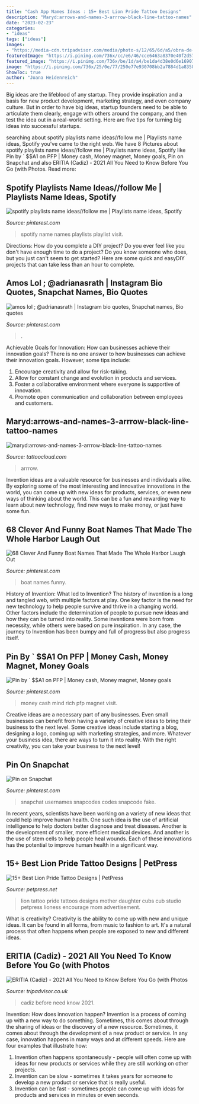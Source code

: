 ```yaml
---
title: "Cash App Names Ideas : 15+ Best Lion Pride Tattoo Designs"
description: "Maryd:arrows-and-names-3-arrrow-black-line-tattoo-names"
date: "2023-02-23"
categories:
- "ideas"
tags: ["ideas"]
images:
- "https://media-cdn.tripadvisor.com/media/photo-s/12/65/6d/a5/obra-de-pintura.jpg"
featuredImage: "https://i.pinimg.com/736x/cc/e6/46/cce6463a8370e40f2d57ac67e309d317.jpg"
featured_image: "https://i.pinimg.com/736x/be/1d/a4/be1da4d38e0d6e1690783ac42315c9ec.jpg"
image: "https://i.pinimg.com/736x/25/0e/77/250e77e930708bb2a7884d1a8358bbdf--big-money-cash-money.jpg"
ShowToc: true
author: "Joana Heidenreich"
---
```



Big ideas are the lifeblood of any startup. They provide inspiration and a basis for new product development, marketing strategy, and even company culture. But in order to have big ideas, startup founders need to be able to articulate them clearly, engage with others around the company, and then test the idea out in a real-world setting. Here are five tips for turning big ideas into successful startups.

	

		
searching about spotify playlists name ideas//follow me | Playlists name ideas, Spotify you've came to the right web. We have 8 Pictures about spotify playlists name ideas//follow me | Playlists name ideas, Spotify like Pin by ` $$A1 on PFP | Money cash, Money magnet, Money goals, Pin on Snapchat and also ERITIA (Cadiz) - 2021 All You Need to Know Before You Go (with Photos. Read more:
		
    
## Spotify Playlists Name Ideas//follow Me | Playlists Name Ideas, Spotify

<img loading=lazy src="https://i.pinimg.com/736x/ab/85/0d/ab850dffe4bfd00f5c15c14bf5409b53.jpg" onerror="this.onerror=null;this.src='https://tse1.mm.bing.net/th?id=OIP.8FShoYFzS2Bd6JO9-FnpVgHaNK&amp;pid=15.1';" alt="spotify playlists name ideas//follow me | Playlists name ideas, Spotify">

_Source: pinterest.com_

>spotify name names playlists playlist visit. 

	

Directions: How do you complete a DIY project?
Do you ever feel like you don't have enough time to do a project? Do you know someone who does, but you just can't seem to get started? Here are some quick and easyDIY projects that can take less than an hour to complete.

    
## Amos Lol ; @adrianasrath | Instagram Bio Quotes, Snapchat Names, Bio Quotes

<img loading=lazy src="https://i.pinimg.com/736x/cc/e6/46/cce6463a8370e40f2d57ac67e309d317.jpg" onerror="this.onerror=null;this.src='https://tse4.mm.bing.net/th?id=OIP.NEolGWWUanQel5HKldM5LQHaNK&amp;pid=15.1';" alt="amos lol ; @adrianasrath | Instagram bio quotes, Snapchat names, Bio quotes">

_Source: pinterest.com_

>. 

	

Achievable Goals for Innovation: How can businesses achieve their innovation goals?
There is no one answer to how businesses can achieve their innovation goals. However, some tips include:
1. Encourage creativity and allow for risk-taking.
2. Allow for constant change and evolution in products and services.
3. Foster a collaborative environment where everyone is supportive of innovation. 
4. Promote open communication and collaboration between employees and customers.

    
## Maryd:arrows-and-names-3-arrrow-black-line-tattoo-names

<img loading=lazy src="https://tattoocloud.com/system/images/tatties/000/069/140/web/20160902_162640.jpg?1475018383" onerror="this.onerror=null;this.src='https://tse1.mm.bing.net/th?id=OIP.U3ZZE05HAdr3AzjVuVAi-AHaJ4&amp;pid=15.1';" alt="maryd:arrows-and-names-3-arrrow-black-line-tattoo-names">

_Source: tattoocloud.com_

>arrrow. 

	

Invention ideas are a valuable resource for businesses and individuals alike. By exploring some of the most interesting and innovative innovations in the world, you can come up with new ideas for products, services, or even new ways of thinking about the world. This can be a fun and rewarding way to learn about new technology, find new ways to make money, or just have some fun.

    
## 68 Clever And Funny Boat Names That Made The Whole Harbor Laugh Out

<img loading=lazy src="https://i.pinimg.com/736x/be/1d/a4/be1da4d38e0d6e1690783ac42315c9ec.jpg" onerror="this.onerror=null;this.src='https://tse1.mm.bing.net/th?id=OIP.RvJO44U5Ft7kJYHhJvHOkQHaLH&amp;pid=15.1';" alt="68 Clever And Funny Boat Names That Made The Whole Harbor Laugh Out">

_Source: pinterest.com_

>boat names funny. 

	

History of Invention: What led to Invention?
The history of invention is a long and tangled web, with multiple factors at play. One key factor is the need for new technology to help people survive and thrive in a changing world. Other factors include the determination of people to pursue new ideas and how they can be turned into reality. Some inventions were born from necessity, while others were based on pure inspiration. In any case, the journey to Invention has been bumpy and full of progress but also progress itself.

    
## Pin By ` $$A1 On PFP | Money Cash, Money Magnet, Money Goals

<img loading=lazy src="https://i.pinimg.com/736x/25/0e/77/250e77e930708bb2a7884d1a8358bbdf--big-money-cash-money.jpg" onerror="this.onerror=null;this.src='https://tse2.mm.bing.net/th?id=OIP.AVVhXaHFV2p655xMVDAAIwHaHa&amp;pid=15.1';" alt="Pin by ` $$A1 on PFP | Money cash, Money magnet, Money goals">

_Source: pinterest.com_

>money cash mind rich pfp magnet visit. 

	

Creative ideas are a necessary part of any businesses. Even small businesses can benefit from having a variety of creative ideas to bring their business to the next level. Some creative ideas include starting a blog, designing a logo, coming up with marketing strategies, and more. Whatever your business idea, there are ways to turn it into reality. With the right creativity, you can take your business to the next level!

    
## Pin On Snapchat

<img loading=lazy src="https://i.pinimg.com/736x/16/ac/58/16ac58131deee4709f099e7d619e1e47.jpg" onerror="this.onerror=null;this.src='https://tse3.mm.bing.net/th?id=OIP.m_P0SdVQg-0E3NjP9NOFGAHaQB&amp;pid=15.1';" alt="Pin on Snapchat">

_Source: pinterest.com_

>snapchat usernames snapcodes codes snapcode fake. 

	

In recent years, scientists have been working on a variety of new ideas that could help improve human health. One such idea is the use of artificial intelligence to help doctors better diagnose and treat diseases. Another is the development of smaller, more efficient medical devices. And another is the use of stem cells to help people heal wounds. Each of these innovations has the potential to improve human health in a significant way.

    
## 15+ Best Lion Pride Tattoo Designs | PetPress

<img loading=lazy src="https://cdn.petpress.net/wp-content/uploads/2020/04/12005223/lion-pride-tattoo-women-scaled.jpg" onerror="this.onerror=null;this.src='https://tse3.mm.bing.net/th?id=OIP.Co-BB2gOo-iYMSawVDggNAHaFj&amp;pid=15.1';" alt="15+ Best Lion Pride Tattoo Designs | PetPress">

_Source: petpress.net_

>lion tattoo pride tattoos designs mother daughter cubs cub studio petpress lioness encourage mom advertisement. 

	

What is creativity?
Creativity is the ability to come up with new and unique ideas. It can be found in all forms, from music to fashion to art. It's a natural process that often happens when people are exposed to new and different ideas.

    
## ERITIA (Cadiz) - 2021 All You Need To Know Before You Go (with Photos

<img loading=lazy src="https://media-cdn.tripadvisor.com/media/photo-s/12/65/6d/a5/obra-de-pintura.jpg" onerror="this.onerror=null;this.src='https://tse4.mm.bing.net/th?id=OIP.qJfXrHRDiD5ctGSxANrCFAAAAA&amp;pid=15.1';" alt="ERITIA (Cadiz) - 2021 All You Need to Know Before You Go (with Photos">

_Source: tripadvisor.co.uk_

>cadiz before need know 2021. 

	

Invention: How does innovation happen?
Invention is a process of coming up with a new way to do something. Sometimes, this comes about through the sharing of ideas or the discovery of a new resource. Sometimes, it comes about through the development of a new product or service.
In any case, innovation happens in many ways and at different speeds. Here are four examples that illustrate how: 

1) Invention often happens spontaneously - people will often come up with ideas for new products or services while they are still working on other projects. 
2) Invention can be slow - sometimes it takes years for someone to develop a new product or service that is really useful. 
3) Invention can be fast - sometimes people can come up with ideas for products and services in minutes or even seconds.

